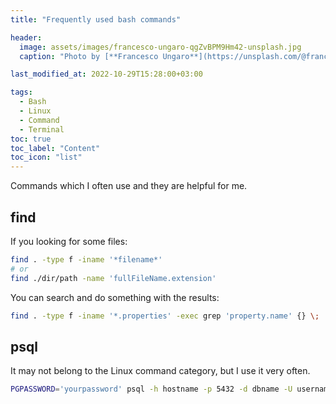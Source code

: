```yaml
---
title: "Frequently used bash commands"

header:
  image: assets/images/francesco-ungaro-qgZvBPM9Hm42-unsplash.jpg
  caption: "Photo by [**Francesco Ungaro**](https://unsplash.com/@francesco_ungaro) on [unsplash](https://unsplash.com/photos/qgZvBPM9Hm4)"

last_modified_at: 2022-10-29T15:28:00+03:00

tags:
  - Bash
  - Linux
  - Command
  - Terminal
toc: true
toc_label: "Content"
toc_icon: "list"
---
```

Commands which I often use and they are helpful for me.

## find

If you looking for some files:
```bash
find . -type f -iname '*filename*'
# or
find ./dir/path -name 'fullFileName.extension'
```
You can search and do something with the results:
```bash
find . -type f -iname '*.properties' -exec grep 'property.name' {} \;
```

## psql

It may not belong to the Linux command category, but I use it very often.

```bash
PGPASSWORD='yourpassword' psql -h hostname -p 5432 -d dbname -U username -c 'drop schema schemaname cascade'
```

